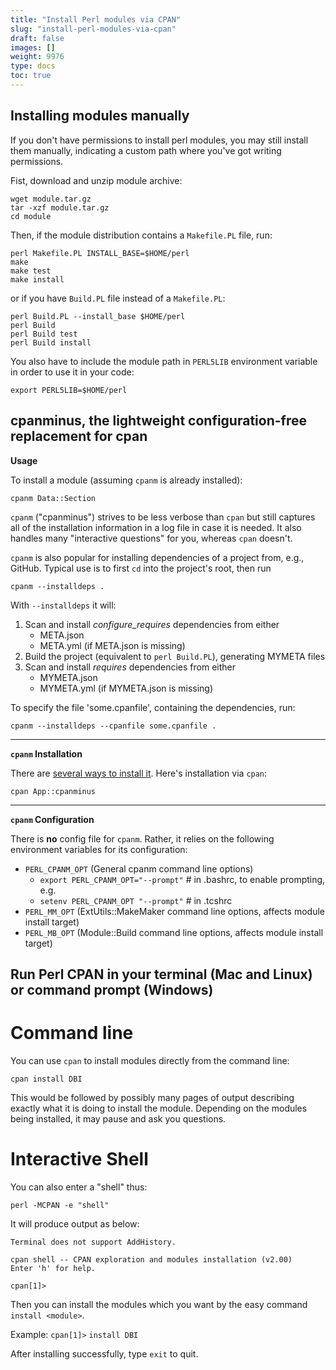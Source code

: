 ```yaml
---
title: "Install Perl modules via CPAN"
slug: "install-perl-modules-via-cpan"
draft: false
images: []
weight: 9976
type: docs
toc: true
---
```


## Installing modules manually
If you don't have permissions to install perl modules, you may still install them manually, indicating a custom path where you've got writing permissions.

Fist, download and unzip module archive:

    wget module.tar.gz
    tar -xzf module.tar.gz
    cd module

Then, if the module distribution contains a `Makefile.PL` file, run:

    perl Makefile.PL INSTALL_BASE=$HOME/perl
    make
    make test
    make install

or if you have `Build.PL` file instead of a `Makefile.PL`:

    perl Build.PL --install_base $HOME/perl
    perl Build
    perl Build test
    perl Build install

You also have to include the module path in `PERL5LIB` environment variable in order to use it in your code:

    export PERL5LIB=$HOME/perl

## cpanminus, the lightweight configuration-free replacement for cpan
**Usage**
 
To install a module (assuming `cpanm` is already installed):

    cpanm Data::Section

`cpanm` ("cpanminus") strives to be less verbose than `cpan` but still captures all of the installation information in a log file in case it is needed. It also handles many "interactive questions" for you, whereas `cpan` doesn't. 

`cpanm` is also popular for installing dependencies of a project from, e.g., GitHub.  Typical use is to first `cd` into the project's root, then run

    cpanm --installdeps .

With `--installdeps` it will:

 1. Scan and install *configure_requires* dependencies from either
     - META.json
     - META.yml (if META.json is missing)
 2. Build the project (equivalent to `perl Build.PL`), generating MYMETA files
 3. Scan and install *requires* dependencies from either
     - MYMETA.json
     - MYMETA.yml (if MYMETA.json is missing)

 To specify the file 'some.cpanfile', containing the dependencies, run:
    
    cpanm --installdeps --cpanfile some.cpanfile .
    

---

**`cpanm` Installation**

There are [several ways to install it][1]. Here's installation via `cpan`:

    cpan App::cpanminus

  [1]: https://metacpan.org/pod/App::cpanminus#INSTALLATION

---

**`cpanm` Configuration**

There is **no** config file for `cpanm`.  Rather, it relies on the following environment variables for its configuration:

 - `PERL_CPANM_OPT` (General cpanm command line options)
     - `export PERL_CPANM_OPT="--prompt"` # in .bashrc, to enable prompting, e.g.
     - `setenv PERL_CPANM_OPT "--prompt"` # in .tcshrc
 - `PERL_MM_OPT` (ExtUtils::MakeMaker command line options, affects module install target)
 - `PERL_MB_OPT` (Module::Build command line options, affects module install target)

## Run Perl CPAN in your terminal (Mac and Linux) or command prompt (Windows)
Command line
============

You can use `cpan` to install modules directly from the command line:

    cpan install DBI

This would be followed by possibly many pages of output describing exactly what it is doing to install the module. Depending on the modules being installed, it may pause and ask you questions.

Interactive Shell
=================

You can also enter a "shell" thus:

    perl -MCPAN -e "shell"

It will produce output as below:

    Terminal does not support AddHistory.

    cpan shell -- CPAN exploration and modules installation (v2.00)
    Enter 'h' for help.

    cpan[1]>

Then you can install the modules which you want by the easy command `install <module>`.

Example: `cpan[1]>` `install DBI`

After installing successfully, type `exit` to quit.

